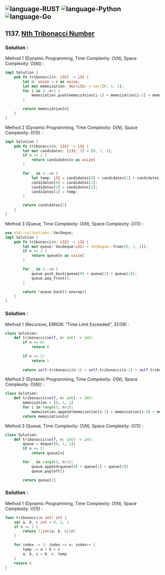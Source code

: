 ![language-RUST](https://img.shields.io/badge/RUST-8d4004?style=for-the-badge&logo=RUST)
![language-Python](https://img.shields.io/badge/Python-ffd43b?style=for-the-badge&logo=PYTHON)
![language-Go](https://img.shields.io/badge/Go-00add8?style=for-the-badge&logo=GO&logoColor=white)
---

## 1137. [Nth Tribonacci Number](https://leetcode.com/problems/n-th-tribonacci-number)

### Solution :

Method 1 (Dynamic Programming, Time Complexity: $O(N)$, Space Complexity: $O(N)$) :
```rust
impl Solution {
    pub fn tribonacci(n: i32) -> i32 {
        let n: usize = n as usize;
        let mut memoization: Vec<i32> = vec![0, 1, 1];
        for i in 3..n+1 {
            memoization.push(memoization[i-1] + memoization[i-2] + memoization[i-3]);
        }

        return memoization[n]
    }
}
```

Method 2 (Dynamic Programming, Time Complexity: $O(N)$, Space Complexity: $O(1)$) :
```rust
impl Solution {
    pub fn tribonacci(n: i32) -> i32 {
        let mut candidates: [i32; 3] = [0, 1, 1];
        if n <= 2 {
            return candidates[n as usize]
        }

        for _ in 3..=n {
            let temp: i32 = candidates[0] + candidates[1] + candidates[2];
            candidates[0] = candidates[1];
            candidates[1] = candidates[2];
            candidates[2] = temp;
        }

        return candidates[2]
    }
}
```

Method 3 (Queue, Time Complexity: $O(N)$, Space Complexity: $O(1)$) :
```rust
use std::collections::VecDeque;
impl Solution {
    pub fn tribonacci(n: i32) -> i32 {
        let mut queue: VecDeque<i32> = VecDeque::from([0, 1, 1]);
        if n <= 2 {
            return queue[n as usize]
        }

        for _ in 3..=n {
            queue.push_back(queue[0] + queue[1] + queue[2]);
            queue.pop_front();
        }

        return *queue.back().unwrap()
    }
}
```

### Solution :

Method 1 (Recursive, ERROR: "Time Limit Exceeded", 31/39) :
```python
class Solution:
    def tribonacci(self, n: int) -> int:
        if n == 0:
            return 0
        
        if n <= 2:
            return 1
        
        return self.tribonacci(n-1) + self.tribonacci(n-2) + self.tribonacci(n-3)
```

Method 2 (Dynamic Programming, Time Complexity: $O(N)$, Space Complexity: $O(N)$) :
```python
class Solution:
    def tribonacci(self, n: int) -> int:
        memoization = [0, 1, 1]
        for i in range(3, n+1):
            memoization.append(memoization[i-1] + memoization[i-2] + memoization[i-3])
        return memoization[n]
```

Method 3 (Queue, Time Complexity: $O(N)$, Space Complexity: $O(1)$) :
```python
class Solution:
    def tribonacci(self, n: int) -> int:
        queue = deque([0, 1, 1])
        if n <= 2:
            return queue[n]

        for _ in range(3, n+1):
            queue.append(queue[0] + queue[1] + queue[2])
            queue.popleft()

        return queue[2]
```

### Solution :

Method 1 (Dynamic Programming, Time Complexity: $O(N)$, Space Complexity: $O(1)$) :
```go
func tribonacci(n int) int {
    var a, b, c int = 0, 1, 1
    if n <= 2 {
        return []int{a, b, c}[n]
    }

    for index := 3; index <= n; index++ {
        temp := a + b + c
        a, b, c = b, c, temp
    }
    return c
}
```
